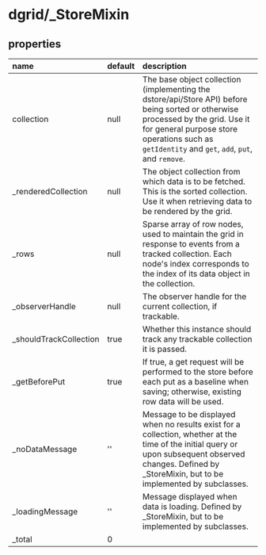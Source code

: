 # dgrid/_StoreMixin

## properties
name | default | description |
:-- |:-- |:-- 
collection | null | The base object collection (implementing the dstore/api/Store API) before being sorted or otherwise processed by the grid. Use it for general purpose store operations such as `getIdentity` and `get`, `add`, `put`, and `remove`.  
_renderedCollection | null | The object collection from which data is to be fetched. This is the sorted collection. Use it when retrieving data to be rendered by the grid.  
_rows | null |  Sparse array of row nodes, used to maintain the grid in response to events from a tracked collection. Each node's index corresponds to the index of its data object in the collection.  
_observerHandle | null | The observer handle for the current collection, if trackable.  
_shouldTrackCollection | true | Whether this instance should track any trackable collection it is passed.  
_getBeforePut | true | If true, a get request will be performed to the store before each put as a baseline when saving; otherwise, existing row data will be used.  
_noDataMessage | '' | Message to be displayed when no results exist for a collection, whether at the time of the initial query or upon subsequent observed changes. Defined by _StoreMixin, but to be implemented by subclasses.  
_loadingMessage | '' | Message displayed when data is loading. Defined by _StoreMixin, but to be implemented by subclasses.  
_total | 0 |  